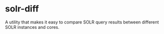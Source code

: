solr-diff
=========

A utility that makes it easy to compare SOLR query results between different SOLR instances and cores.
